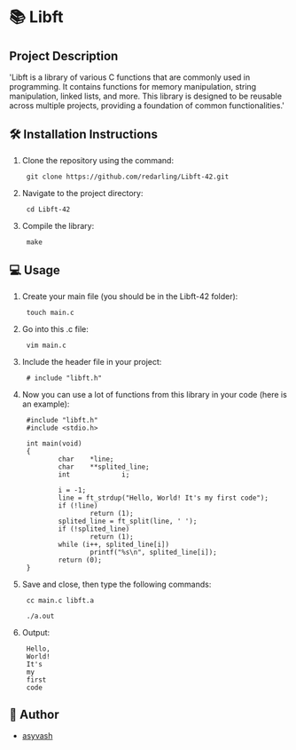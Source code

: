 # 📚 Libft

## Project Description

'Libft is a library of various C functions that are commonly used in programming. It contains functions for memory manipulation, string manipulation, linked lists, and more. This library is designed to be reusable across multiple projects, providing a foundation of common functionalities.'

## 🛠️ Installation Instructions

1. Clone the repository using the command:

        git clone https://github.com/redarling/Libft-42.git

2. Navigate to the project directory:

        cd Libft-42

3. Compile the library:

        make

## 💻 Usage

1. Create your main file (you should be in the Libft-42 folder):

        touch main.c

2. Go into this .c file:

        vim main.c

3. Include the header file in your project:

        # include "libft.h"

4. Now you can use a lot of functions from this library in your code (here is an example):

        #include "libft.h"
        #include <stdio.h>

        int main(void)
        {
                char    *line;
                char    **splited_line;
                int             i;

                i = -1;
                line = ft_strdup("Hello, World! It's my first code");
                if (!line)
                        return (1);
                splited_line = ft_split(line, ' ');
                if (!splited_line)
                        return (1);
                while (i++, splited_line[i])
                        printf("%s\n", splited_line[i]);
                return (0);
        }

5. Save and close, then type the following commands:

        cc main.c libft.a

        ./a.out

7. Output:

        Hello,
        World!
        It's
        my
        first
        code

## 📝 Author
- [asyvash](https://github.com/redarling)
